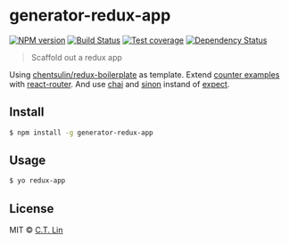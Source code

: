 # generator-redux-app

[![NPM version][npm-image]][npm-url]
[![Build Status][travis-image]][travis-url]
[![Test coverage][coveralls-image]][coveralls-url]
[![Dependency Status][david_img]][david_site]

> Scaffold out a redux app

Using [chentsulin/redux-boilerplate](https://github.com/chentsulin/redux-boilerplate) as template. Extend [counter examples](https://github.com/rackt/redux/tree/master/examples/counter) with [react-router](https://github.com/rackt/react-router). And use [chai](https://github.com/chaijs/chai) and [sinon](https://github.com/cjohansen/Sinon.JS/) instand of [expect](https://github.com/mjackson/expect).

## Install

```sh
$ npm install -g generator-redux-app
```

## Usage

```sh
$ yo redux-app
```

## License

MIT © [C.T. Lin](https://github.com/chentsulin)

[npm-image]: https://badge.fury.io/js/generator-redux-app.svg
[npm-url]: https://npmjs.org/package/generator-redux-app
[travis-image]: https://travis-ci.org/chentsulin/generator-redux-app.svg
[travis-url]: https://travis-ci.org/chentsulin/generator-redux-app
[coveralls-image]: https://coveralls.io/repos/chentsulin/generator-redux-app/badge.svg?branch=master&service=github
[coveralls-url]: https://coveralls.io/r/chentsulin/generator-redux-app?branch=master
[david_img]: https://david-dm.org/chentsulin/generator-redux-app.svg
[david_site]: https://david-dm.org/chentsulin/generator-redux-app
